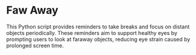 # Faw Away
This Python script provides reminders to take breaks and focus on distant objects periodically.
These reminders aim to support healthy eyes by prompting users to look at faraway objects, reducing eye strain caused by prolonged screen time.
